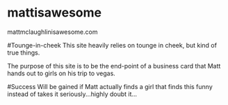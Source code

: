 mattisawesome
=============

mattmclaughlinisawesome.com


#Tounge-in-cheek
This site heavily relies on tounge in cheek, but kind of true things. 

The purpose of this site is to be the end-point of a business card that Matt hands out to girls on his trip to vegas.

#Success
Will be gained if Matt actually finds a girl that finds this funny instead of takes it seriously...highly doubt it...
